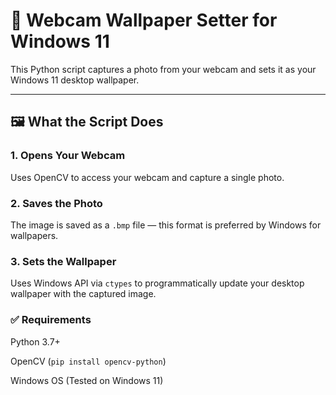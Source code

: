 # 📸 Webcam Wallpaper Setter for Windows 11

This Python script captures a photo from your webcam and sets it as your Windows 11 desktop wallpaper.

---

## 🖼️ What the Script Does

### 1. Opens Your Webcam
Uses OpenCV to access your webcam and capture a single photo.

### 2. Saves the Photo
The image is saved as a `.bmp` file — this format is preferred by Windows for wallpapers.

### 3. Sets the Wallpaper
Uses Windows API via `ctypes` to programmatically update your desktop wallpaper with the captured image.

### ✅ Requirements
Python 3.7+

OpenCV (`pip install opencv-python`)

Windows OS (Tested on Windows 11)



